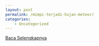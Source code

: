 ```yaml
---
layout: post
permalink: /mimpi-terjadi-hujan-meteor/
categories:
    - Uncategorized
---
```


[Baca Selengkapnya](/06)